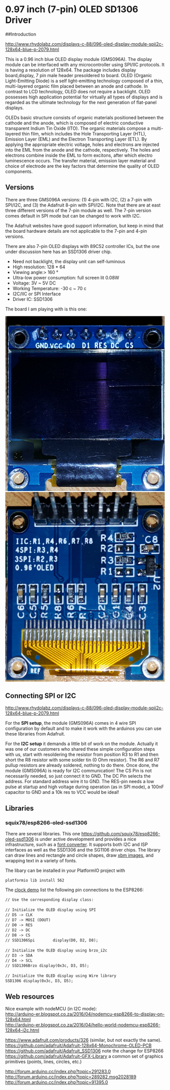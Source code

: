# 0.97 inch (7-pin) OLED SD1306 Driver

##Introduction

http://www.rhydolabz.com/displays-c-88/096-oled-display-module-spii2c-128x64-blue-p-2079.html

This is a 0.96 inch blue OLED display module (GMS096A). The display module can be interfaced with any microcontroller using SPI/IIC protocols. It is having a resolution of 128x64. The package includes display board,display, 7 pin male header presoldered to board. OLED (Organic Light-Emitting Diode) is a self light-emitting technology composed of a thin, multi-layered organic film placed between an anode and cathode. In contrast to LCD technology, OLED does not require a backlight. OLED possesses high application potential for virtually all types of displays and is regarded as the ultimate technology for the next generation of flat-panel displays.

OLEDs basic structure consists of organic materials positioned between the cathode and the anode, which is composed of electric conductive transparent Indium Tin Oxide (ITO). The organic materials compose a multi-layered thin film, which includes the Hole Transporting Layer (HTL), Emission Layer (EML) and the Electron Transporting Layer (ETL). By applying the appropriate electric voltage, holes and electrons are injected into the EML from the anode and the cathode, respectively. The holes and electrons combine inside the EML to form excitons, after which electro luminescence occurs. The transfer material, emission layer material and choice of electrode are the key factors that determine the quality of OLED components.

## Versions

There are three GMS096A versions: (1) 4-pin with I2C, (2) a 7-pin with SPI/I2C, and (3) the Adafruit 8-pin with SPI/I2C. Note that there are at east three different versions of the 7-pin module as well. The 7-pin version comes default in SPI mode but can be changed to work with I2C.

The Adafruit websites have good support information, but keep in mind that the board hardware details are not applicable to the 7-pin and 4-pin versions.

There are also 7-pin OLED displays with 89C52 controller ICs, but the one under discussion here has an SSD1306 driver chip.


- Need not backlight, the display unit can self-luminous
- High resolution: 128 * 64
- Viewing angle:> 160 °
- Ultra-low power consumption: full screen lit 0.08W
- Voltage: 3V ~ 5V DC
- Working Temperature: -30 c ~ 70 c
- I2C/IIC or SPI Interface
- Driver IC: SSD1306

The board I am playing with is this one:

![GMS096A-oled01.jpg](images/GMS096A-oled01.jpg)
![GMS096A-oled02.jpg](images/GMS096A-oled02.jpg)


## Connecting SPI or I2C

http://www.rhydolabz.com/displays-c-88/096-oled-display-module-spii2c-128x64-blue-p-2079.html

For the **SPI setup**, the module (GMS096A) comes in 4 wire SPI configuration by default and to make it work with the arduinos you can use these libraries from Adafruit.

For the **I2C setup** it demands a little bit of work on the module. Actually it was one of our customers who shared these simple configuration steps with us, start with resoldering the resistor from position R3 to R1 and then short the R8 resistor with some solder tin (0 Ohm resistor). The R6 and R7 pullup resistors are already soldered, nothing to do there. Once done, the module (GMS096A) is ready for I2C communication! The CS Pin is not necessarily needed, so just connect it to GND. The DC Pin selects the address. For standard address wire it to GND. The RES-pin needs a low pulse at startup and high voltage during operation (as in SPI mode), a 100nF capacitor to GND and a 10k res to VCC would be ideal!

## Libraries

### squix78/esp8266-oled-ssd1306

There are several libraries. This one https://github.com/squix78/esp8266-oled-ssd1306 is under active development and provides a nice infrastructure, such as a [font converter](http://oleddisplay.squix.ch/#/home). It supports both I2C and ISP interfaces as well as the SSD1306 and the SG1106 driver chips.   The library can draw lines and rectangle and circle shapes, draw [xbm images](http://blog.squix.org/2015/05/esp8266-nodemcu-how-to-create-xbm.html), and wrapping text in a variety of fonts.  

The libary can be installed in your PlatformIO project with

	platformio lib install 562

The [clock demo](https://github.com/squix78/esp8266-oled-ssd1306/blob/master/examples/SSD1306ClockDemo/SSD1306ClockDemo.ino) list the following pin connections to the ESP8266:

	// Use the corresponding display class:

	// Initialize the OLED display using SPI
	// D5 -> CLK
	// D7 -> MOSI (DOUT)
	// D0 -> RES
	// D2 -> DC
	// D8 -> CS
	// SSD1306Spi        display(D0, D2, D8);
	
	// Initialize the OLED display using brzo_i2c
	// D3 -> SDA
	// D4 -> SCL
	// SSD1306Brzo display(0x3c, D3, D5);
	
	// Initialize the OLED display using Wire library
	SSD1306 display(0x3c, D3, D5);


## Web resources

Nice example with nodeMCU (in I2C mode):  
http://arduino-er.blogspot.co.za/2016/04/nodemcu-esp8266-to-display-on-128x64.html   
http://arduino-er.blogspot.co.za/2016/04/hello-world-nodemcu-esp8266-128x64-i2c.html

https://www.adafruit.com/products/326 (similar, but not exactly the same).  
https://github.com/adafruit/Adafruit-128x64-Monochrome-OLED-PCB
https://github.com/adafruit/Adafruit_SSD1306 note the change for ESP8266
https://github.com/adafruit/Adafruit-GFX-Library a common set of graphics primitives (points, lines, circles, etc.)



http://forum.arduino.cc/index.php?topic=291283.0  
http://forum.arduino.cc/index.php?topic=289282.msg2028189  
http://forum.arduino.cc/index.php?topic=91395.0  



